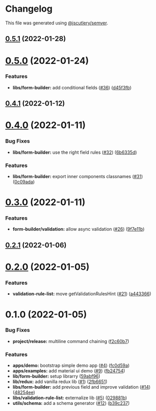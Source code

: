 # Changelog

This file was generated using [@jscutlery/semver](https://github.com/jscutlery/semver).

## [0.5.1](https://github.com/BedrockStreaming/forms/compare/v0.5.0...v0.5.1) (2022-01-28)



# [0.5.0](https://github.com/BedrockStreaming/forms/compare/v0.4.1...v0.5.0) (2022-01-24)


### Features

* **libs/form-builder:** add conditional fields ([#36](https://github.com/BedrockStreaming/forms/issues/36)) ([d45f3fb](https://github.com/BedrockStreaming/forms/commit/d45f3fbf4a9c44cafda30b92090d8ca2787cbb0f))



## [0.4.1](https://github.com/BedrockStreaming/forms/compare/v0.4.0...v0.4.1) (2022-01-12)



# [0.4.0](https://github.com/BedrockStreaming/forms/compare/v0.3.0...v0.4.0) (2022-01-11)


### Bug Fixes

* **libs/form-builder:** use the right field rules ([#32](https://github.com/BedrockStreaming/forms/issues/32)) ([6b6335d](https://github.com/BedrockStreaming/forms/commit/6b6335d0760d849e35abc4701bdc62927088b5ac))


### Features

* **libs/form-builder:** export inner components classnames ([#31](https://github.com/BedrockStreaming/forms/issues/31)) ([0c09ada](https://github.com/BedrockStreaming/forms/commit/0c09adaadfbe9063e2af2a195dbc4663253c94c2))



# [0.3.0](https://github.com/BedrockStreaming/forms/compare/v0.2.1...v0.3.0) (2022-01-11)


### Features

* **form-builder/validation:** allow async validation ([#26](https://github.com/BedrockStreaming/forms/issues/26)) ([9f7e11b](https://github.com/BedrockStreaming/forms/commit/9f7e11b6e4fde01f8bd1ff26a6f90a6006cfa4c4))



## [0.2.1](https://github.com/BedrockStreaming/forms/compare/v0.2.0...v0.2.1) (2022-01-06)



# [0.2.0](https://github.com/BedrockStreaming/forms/compare/v0.1.0...v0.2.0) (2022-01-05)


### Features

* **validation-rule-list:** move getValidationRulesHint ([#21](https://github.com/BedrockStreaming/forms/issues/21)) ([a443366](https://github.com/BedrockStreaming/forms/commit/a443366d84fa3753dc3e6f3980fbe737f05e6e09))



# 0.1.0 (2022-01-05)


### Bug Fixes

* **project/release:** multiline command chaining ([f2c60b7](https://github.com/BedrockStreaming/forms/commit/f2c60b7f076ecc79f635aa1f89a9762359722e2b))


### Features

* **apps/demo:** bootstrap simple demo app ([#4](https://github.com/BedrockStreaming/forms/issues/4)) ([fc0d59a](https://github.com/BedrockStreaming/forms/commit/fc0d59ab6e56bdbbdb47fabdcd6f208b68fbc3bb))
* **apps/examples:** add material ui demo ([#9](https://github.com/BedrockStreaming/forms/issues/9)) ([fb24754](https://github.com/BedrockStreaming/forms/commit/fb247542ef1c1b2f3a262f6712a63ab8d7f29e95))
* **lib/form-builder:** setup librarry ([59abf96](https://github.com/BedrockStreaming/forms/commit/59abf965cf03a6eeaab39ec74d9a7450311ed688))
* **lib/redux:** add vanilla redux lib ([#1](https://github.com/BedrockStreaming/forms/issues/1)) ([2fb6651](https://github.com/BedrockStreaming/forms/commit/2fb66518272edc21ea16ef9c863bef76582ee1d3))
* **libs/form-builder:** add previous field and improve validation ([#14](https://github.com/BedrockStreaming/forms/issues/14)) ([48254ee](https://github.com/BedrockStreaming/forms/commit/48254ee8025940c07ad71844b300d1fb8cc8af89))
* **libs/validation-rule-list:** externalize lib ([#5](https://github.com/BedrockStreaming/forms/issues/5)) ([029881b](https://github.com/BedrockStreaming/forms/commit/029881beaa784992bc0389a6eaf8fdc50ff6c44c))
* **utils/schema:** add a schema generator ([#12](https://github.com/BedrockStreaming/forms/issues/12)) ([b39c237](https://github.com/BedrockStreaming/forms/commit/b39c23798435ba4c92e9613a00ec73996eba8171))
